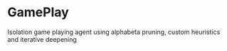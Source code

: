 # GamePlay
Isolation game playing agent using alphabeta pruning, custom heuristics and iterative deepening
